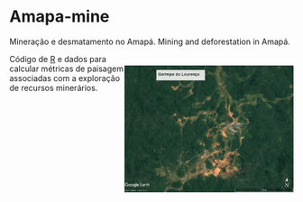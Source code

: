 # Amapa-mine
Mineração e desmatamento no Amapá. Mining and deforestation in Amapá.

<img align="right" src="www/lourenco.jpg" alt="Gold mine" width="300" style="margin-top: 20px">

Código de [R](https://cran.r-project.org/) e dados para calcular 
métricas de paisagem associadas com a exploração de recursos minerários. 

